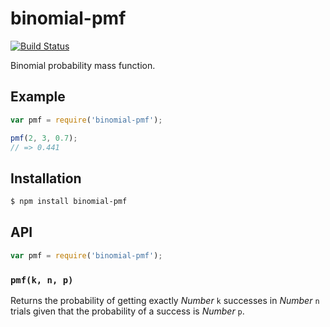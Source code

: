 # binomial-pmf

[![Build Status][travis-svg]][travis]

Binomial probability mass function.

## Example

``` javascript
var pmf = require('binomial-pmf');

pmf(2, 3, 0.7);
// => 0.441
```

## Installation

``` bash
$ npm install binomial-pmf
```

## API

``` javascript
var pmf = require('binomial-pmf');
```

### `pmf(k, n, p)`

Returns the probability of getting exactly _Number_ `k` successes in _Number_
`n` trials given that the probability of a success is _Number_ `p`.


   [travis]: https://travis-ci.org/KenanY/binomial-pmf
   [travis-svg]: https://img.shields.io/travis/KenanY/binomial-pmf.svg